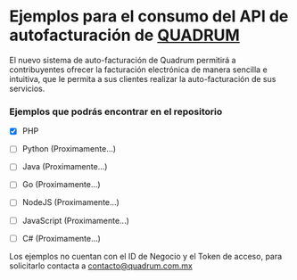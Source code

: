 # Ejemplos para el consumo del API de autofacturación de [QUADRUM](https://autofacturador.cfdiquadrum.com.mx:8890)

El nuevo sistema de auto-facturación de Quadrum permitirá a contribuyentes ofrecer la facturación electrónica de manera sencilla e intuitiva, que le permita a sus clientes realizar la auto-facturación de sus servicios.

### Ejemplos que podrás encontrar en el repositorio

- [x] PHP
- [ ] Python (Proximamente...)
- [ ] Java (Proximamente...)
- [ ] Go (Proximamente...)
- [ ] NodeJS (Proximamente...)
- [ ] JavaScript (Proximamente...)
- [ ] C# (Proximamente...)


Los ejemplos no cuentan con el ID de Negocio y el Token de acceso, para solicitarlo contacta a [contacto@quadrum.com.mx](mailto:contacto@quadrum.com.mx)
